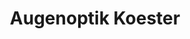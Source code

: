 ---
title: "Augenoptik Koester"
url: /stralsund/augenoptik-koester-heinrich-heine-ring/
shop: Optiker
---